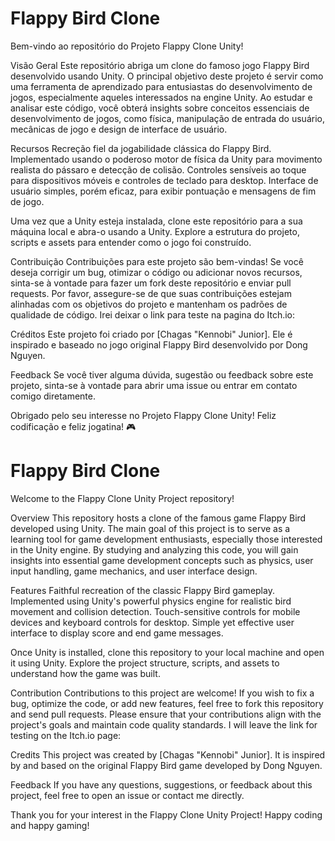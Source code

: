 # Flappy Bird Clone
 Bem-vindo ao repositório do Projeto Flappy Clone Unity!

Visão Geral
Este repositório abriga um clone do famoso jogo Flappy Bird desenvolvido usando Unity. O principal objetivo deste projeto é servir como uma ferramenta de aprendizado para entusiastas do desenvolvimento de jogos, especialmente aqueles interessados na engine Unity. Ao estudar e analisar este código, você obterá insights sobre conceitos essenciais de desenvolvimento de jogos, como física, manipulação de entrada do usuário, mecânicas de jogo e design de interface de usuário.

Recursos
Recreção fiel da jogabilidade clássica do Flappy Bird.
Implementado usando o poderoso motor de física da Unity para movimento realista do pássaro e detecção de colisão.
Controles sensíveis ao toque para dispositivos móveis e controles de teclado para desktop.
Interface de usuário simples, porém eficaz, para exibir pontuação e mensagens de fim de jogo.

Uma vez que a Unity esteja instalada, clone este repositório para a sua máquina local e abra-o usando a Unity. Explore a estrutura do projeto, scripts e assets para entender como o jogo foi construído.

Contribuição
Contribuições para este projeto são bem-vindas! Se você deseja corrigir um bug, otimizar o código ou adicionar novos recursos, sinta-se à vontade para fazer um fork deste repositório e enviar pull requests. Por favor, assegure-se de que suas contribuições estejam alinhadas com os objetivos do projeto e mantenham os padrões de qualidade de código.
Irei deixar o link para teste na pagina do Itch.io: 

Créditos
Este projeto foi criado por [Chagas "Kennobi" Junior]. Ele é inspirado e baseado no jogo original Flappy Bird desenvolvido por Dong Nguyen.

Feedback
Se você tiver alguma dúvida, sugestão ou feedback sobre este projeto, sinta-se à vontade para abrir uma issue ou entrar em contato comigo diretamente.

Obrigado pelo seu interesse no Projeto Flappy Clone Unity! Feliz codificação e feliz jogatina! 🎮

# Flappy Bird Clone
Welcome to the Flappy Clone Unity Project repository!

Overview
This repository hosts a clone of the famous game Flappy Bird developed using Unity. The main goal of this project is to serve as a learning tool for game development enthusiasts, especially those interested in the Unity engine. By studying and analyzing this code, you will gain insights into essential game development concepts such as physics, user input handling, game mechanics, and user interface design.

Features
Faithful recreation of the classic Flappy Bird gameplay.
Implemented using Unity's powerful physics engine for realistic bird movement and collision detection.
Touch-sensitive controls for mobile devices and keyboard controls for desktop.
Simple yet effective user interface to display score and end game messages.

Once Unity is installed, clone this repository to your local machine and open it using Unity. Explore the project structure, scripts, and assets to understand how the game was built.

Contribution
Contributions to this project are welcome! If you wish to fix a bug, optimize the code, or add new features, feel free to fork this repository and send pull requests. Please ensure that your contributions align with the project's goals and maintain code quality standards. I will leave the link for testing on the Itch.io page:

Credits
This project was created by [Chagas "Kennobi" Junior]. It is inspired by and based on the original Flappy Bird game developed by Dong Nguyen.

Feedback
If you have any questions, suggestions, or feedback about this project, feel free to open an issue or contact me directly.

Thank you for your interest in the Flappy Clone Unity Project! Happy coding and happy gaming! 
